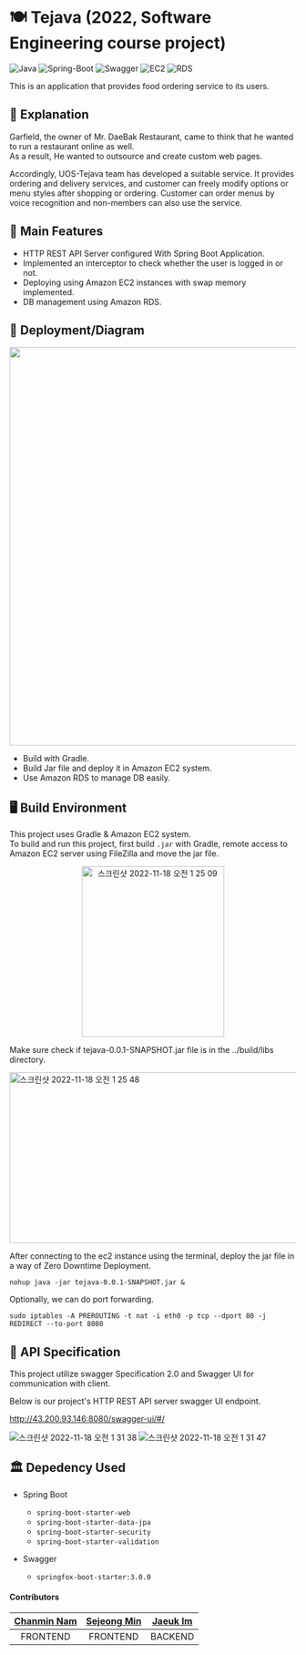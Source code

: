 # 🍽️ Tejava (2022, Software Engineering course project)


![Java](https://img.shields.io/badge/Java-007396?style=flat-square&logo=Java&logoColor=white)
![Spring-Boot](https://img.shields.io/badge/Spring_Boot-6DB33F?style=flat-square&logo=Spring-Boot&logoColor=white)
![Swagger](https://img.shields.io/badge/Swagger-FFCC00?style=flat-square&logo=Swagger&logoColor=white)
![EC2](https://img.shields.io/badge/Amazon_EC2-2496ED?style=flat-square&logo=Amazon-EC2&logoColor=white)
![RDS](https://img.shields.io/badge/Amazon_RDS-4285F4?style=flat-square&logo=Amazon-RDS&logoColor=white)

This is an application that provides food ordering service to its users.

## 📖 Explanation

Garfield, the owner of Mr. DaeBak Restaurant, came to think that he wanted to run a restaurant online as well.   
As a result, He wanted to outsource and create custom web pages.  

Accordingly, UOS-Tejava team has developed a suitable service. It provides ordering and delivery services, and customer can freely modify options or menu styles after shopping or ordering. Customer can order menus by voice recognition and non-members can also use the service.


## 💎 Main Features

- HTTP REST API Server configured With Spring Boot Application.
- Implemented an interceptor to check whether the user is logged in or not.
- Deploying using Amazon EC2 instances with swap memory implemented.
- DB management using Amazon RDS.


## 📐 Deployment/Diagram

<center><img src="https://user-images.githubusercontent.com/43805087/202497724-762edb81-a533-4ac6-8ec7-2e2b6c37ec64.png" width="900" height="700"></center>

- Build with Gradle.
- Build Jar file and deploy it in Amazon EC2 system.
- Use Amazon RDS to manage DB easily.


## 🖥️ Build Environment

This project uses Gradle & Amazon EC2 system.  
To build and run this project, first build `.jar` with Gradle, remote access to Amazon EC2 server using FileZilla and move the jar file.

<center><img width="250" height="300" alt="스크린샷 2022-11-18 오전 1 25 09" src="https://user-images.githubusercontent.com/43805087/202501861-29510868-65f0-41ce-942c-84d0ce5af4d4.png"></center>

Make sure check if tejava-0.0.1-SNAPSHOT.jar file is in the ../build/libs directory.

<img width="1200" height="300" alt="스크린샷 2022-11-18 오전 1 25 48" src="https://user-images.githubusercontent.com/43805087/202501884-f24eaa65-e1ac-4e9e-b407-7e06620194ef.png">

After connecting to the ec2 instance using the terminal, deploy the jar file in a way of Zero Downtime Deployment.
```
nohup java -jar tejava-0.0.1-SNAPSHOT.jar &
```

Optionally, we can do port forwarding.
```
sudo iptables -A PREROUTING -t nat -i eth0 -p tcp --dport 80 -j REDIRECT --to-port 8080
```

## 📃 API Specification

This project utilize swagger Specification 2.0 and Swagger UI for communication with client.

Below is our project's HTTP REST API server swagger UI endpoint.

<http://43.200.93.146:8080/swagger-ui/#/>

![스크린샷 2022-11-18 오전 1 31 38](https://user-images.githubusercontent.com/43805087/202503174-f3545e82-da6d-451c-bfdb-110830da54a1.png)
![스크린샷 2022-11-18 오전 1 31 47](https://user-images.githubusercontent.com/43805087/202503259-1df2c0bc-1600-4717-bdd9-dec4a03007b2.png)


## 🏛️ Depedency Used

- Spring Boot
  - `spring-boot-starter-web`
  - `spring-boot-starter-data-jpa`
  - `spring-boot-starter-security`
  - `spring-boot-starter-validation`

- Swagger
  - `springfox-boot-starter:3.0.0`

#### Contributors

[Chanmin Nam](https://github.com/namssaeng)|[Sejeong Min](https://github.com/SejeongMin)|[Jaeuk Im](https://github.com/iju1633)
|:---:|:---:|:---:|
FRONTEND|FRONTEND|BACKEND|
